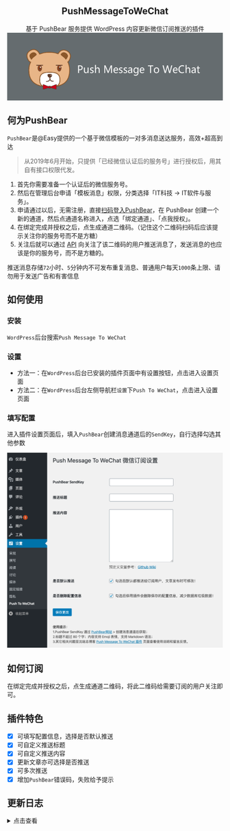 <h2 align="center">PushMessageToWeChat</h2>

<p align="center">
基于 PushBear 服务提供 WordPress 内容更新微信订阅推送的插件
<img src="push-message-to-wechat.png" alt="push-wordpress-to-wechat" align="center" />
</p>

## 何为PushBear

`PushBear`是@Easy提供的一个基于微信模板的一对多消息送达服务，高效+超高到达

> 从2019年6月开始，只提供「已经微信认证后的服务号」进行授权后，用其自有接口权限代发。

1. 首先你需要准备一个认证后的微信服务号。
2. 然后在管理后台申请「模板消息」权限，分类选择「IT科技 → IT软件与服务」。
3. 申请通过以后，无需注册，直接[扫码登入PushBear](http://pushbear.ftqq.com/admin/#/signin)，在 PushBear 创建一个新的通道，然后点通道名称进入，点选「绑定通道」、「点我授权」。
4. 在绑定完成并授权之后，点生成通道二维码。（记住这个二维码扫码后应该提示关注你的服务号而不是方糖）
5. 关注后就可以通过 [API](http://pushbear.ftqq.com/admin/#/api) 向关注了该二维码的用户推送消息了，发送消息的也应该是你的服务号，而不是方糖的。

推送消息存储`72`小时、`5`分钟内不可发布重复消息、普通用户每天`1000`条上限、请勿用于发送广告和有害信息

## 如何使用

### 安装

`WordPress`后台搜索`Push Message To WeChat`

### 设置

- 方法一：在`WordPress`后台已安装的插件页面中有设置按钮，点击进入设置页面
- 方法二：在`WordPress`后台左侧导航栏`设置`下`Push To WeChat`，点击进入设置页面

### 填写配置

进入插件设置页面后，填入`PushBear`创建消息通道后的`SendKey`，自行选择勾选其他参数

![push-wordpress-to-wechat插件截图](screenshot-1.png)

## 如何订阅

在绑定完成并授权之后，点生成通道二维码，将此二维码给需要订阅的用户关注即可。

## 插件特色

* [x] 可填写配置信息，选择是否默认推送
* [x] 可自定义推送标题
* [x] 可自定义推送内容
* [x] 更新文章亦可选择是否推送
* [x] 可多次推送
* [x] 增加`PushBear`错误码，失败给予提示

## 更新日志

<details>
<summary>点击查看</summary>

### 2.0.0

* 发布至官方插件库 [Push Message To WeChat](https://wordpress.org/plugins/push-message-to-wechat/)

### 1.2.2

* 按需加载对应预定义变量
* 增加文章特色图片`{img}`预定义变量

### 1.2.1

* 增加推送成功失败提示

> 关于错误码问题，PushBear取消了接口返回值，减少接口调用次数

### 1.2.0

* 增加多次推送，并兼容前两版本
* 增加文章摘要`{excerpt}`预定义变量

### 1.1.0

* 修改默认推送和删除逻辑
* 增加自定义推送标题和内容

### 1.0.0

* 🎉第一个版本现世，为了给博客增加活跃度，顺手写了插件

</details>
